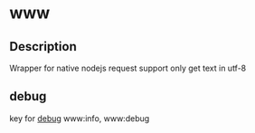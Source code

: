 # www

## Description
Wrapper for native nodejs request
support only get text in utf-8


## debug
key for [debug](https://github.com/visionmedia/debug) www:info, www:debug
